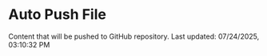# Auto Push File

Content that will be pushed to GitHub repository.
Last updated: 07/24/2025, 03:10:32 PM